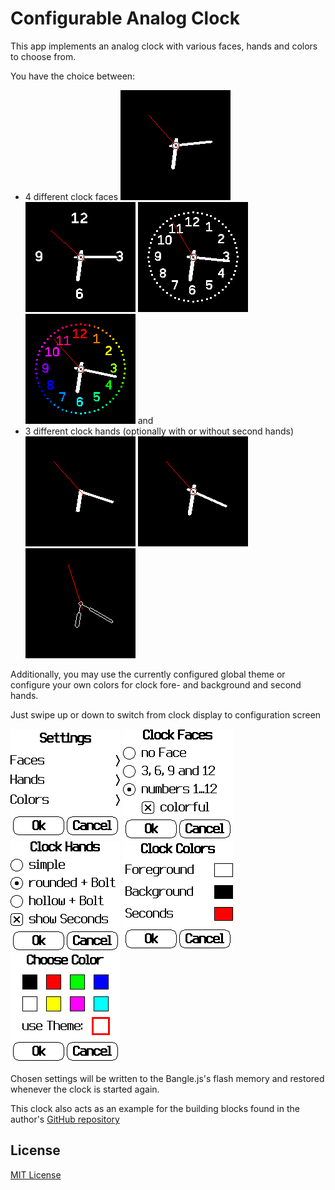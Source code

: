 # Configurable Analog Clock #

This app implements an analog clock with various faces, hands and colors to
choose from.

You have the choice between:

* 4 different clock faces ![](Screenshot-01.png) ![](Screenshot-02.png) ![](Screenshot-03.png) ![](Screenshot-04.png) and
* 3 different clock hands (optionally with or without second hands) ![](Screenshot-11.png) ![](Screenshot-12.png) ![](Screenshot-13.png)

Additionally, you may use the currently configured global theme or configure
your own colors for clock fore- and background and second hands.

Just swipe up or down to switch from clock display to configuration screen

![](Screenshot-21.png) ![](Screenshot-22.png) ![](Screenshot-23.png)
![](Screenshot-24.png) ![](Screenshot-25.png)

Chosen settings will be written to the Bangle.js's flash memory and restored
whenever the clock is started again.

This clock also acts as an example for the building blocks found in the author's
[GitHub repository](https://github.com/rozek/banglejs-2-activities)

## License ##

[MIT License](LICENSE)

